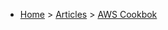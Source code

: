 * [Home](https://oren.github.io) > [Articles](https://oren.github.io/articles) > [AWS Cookbok](https://oren.github.io/articles/aws-cookbook)
